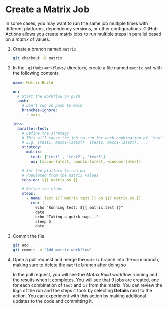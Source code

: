 # Create a Matrix Job

In some cases, you may want to run the same job multiple times with different
platforms, dependency versions, or other configurations. GitHub Actions allows
you create matrix jobs to run multiple steps in parallel based on a _matrix_ of
values.

1. Create a branch named `matrix`

   ```bash
   git checkout -b matrix
   ```

1. In the `.github/workflows/` directory, create a file named `matrix.yml` with
   the following contents

   ```yaml
   name: Matrix Build

   on:
     # Start the workflow on push
     push:
       # Don't run on push to main
       branches-ignore:
         - main

   jobs:
     parallel-test:
       # Define the strategy
       # This will cause the job to run for each combination of `test` and `os`
       # E.g. (test1, macos-latest), (test2, macos-latest), ...
       strategy:
         matrix:
           test: ['test1', 'test2', 'test3']
           os: [macos-latest, ubuntu-latest, windows-latest]

       # Set the platform to run on
       # Populated from the matrix values
       runs-on: ${{ matrix.os }}

       # Define the steps
       steps:
         - name: Test ${{ matrix.test }} on ${{ matrix.os }}
           run: |
             echo "Running test: ${{ matrix.test }}"
             date
             echo "Taking a quick nap..."
             sleep 5
             date
   ```

1. Commit the file

   ```bash
   git add .
   git commit -m 'Add matrix workflow'
   ```

1. Open a pull request and merge the `matrix` branch into the `main` branch,
   making sure to delete the `matrix` branch after doing so

   In the pull request, you will see the _Matrix Build_ workflow running and the
   results when it completes. You will see that 9 jobs are created, one for each
   combination of `test` and `os` from the matrix. You can review the logs of
   the run and the steps it took by selecting **Details** next to the action.
   You can experiment with this action by making additional updates to the code
   and committing it.
